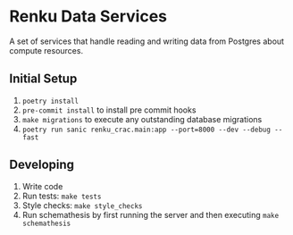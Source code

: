# Renku Data Services

A set of services that handle reading and writing data from Postgres about compute resources.

## Initial Setup

1. `poetry install`
2. `pre-commit install` to install pre commit hooks
4. `make migrations` to execute any outstanding database migrations
3. `poetry run sanic renku_crac.main:app --port=8000 --dev --debug --fast`

## Developing

1. Write code
2. Run tests: `make tests`
3. Style checks: `make style_checks`
4. Run schemathesis by first running the server and then executing `make schemathesis`
